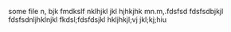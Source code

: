 some file
n,
bjk
fmdkslf
nklhjkl
jkl
hjhkjhk
mn.m,.fdsfsd
fdsfsdbjkjl
fdsfsdnljhklnjkl
fkdsl;fdsfdsjkl
hkljhkjl;vj
jkl;kj;hiu

